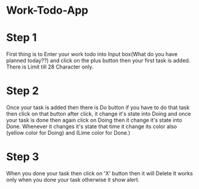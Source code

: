# Work-Todo-App

# Step 1
  First thing is to Enter your work todo into Input box(What do you have planned today??)
  and click on the plus button then your first task is added. There is Limit till 28 Character only.

# Step 2
  Once your task is added then there is Do button if you have to do that task then click on that button
  after click, it change it's state into Doing and once your task is done then again click on Doing
  then it change it's state into Done. Whenever it changes it's state that time it change its color also
  (yellow color for Doing) and (Lime color for Done.)
  
# Step 3
  When you done your task then click on 'X' button then it will Delete
  It works only when you done your task otherwise it show alert.
 
 
  
